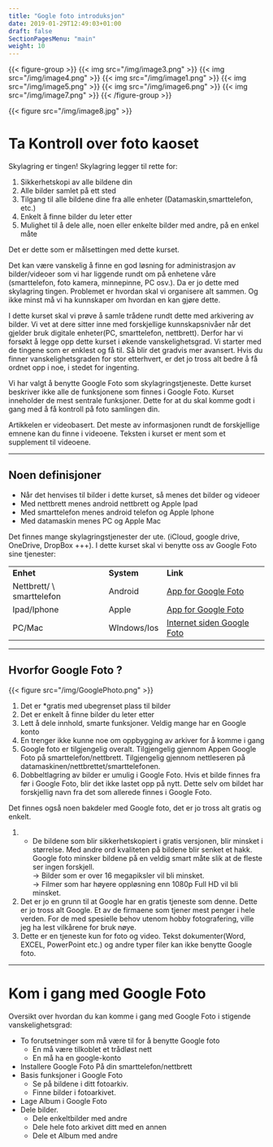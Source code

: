 ```yaml
---
title: "Gogle foto introduksjon"
date: 2019-01-29T12:49:03+01:00
draft: false
SectionPagesMenu: "main"
weight: 10
---
```

{{< figure-group >}}
{{< img src="/img/image3.png" >}}
{{< img src="/img/image4.png" >}}
{{< img src="/img/image1.png" >}}
{{< img src="/img/image5.png" >}}
{{< img src="/img/image6.png" >}}
{{< img src="/img/image7.png" >}}
{{< /figure-group >}}




{{< figure src="/img/image8.jpg" >}}
# Ta Kontroll over foto kaoset
Skylagring er tingen! Skylagring legger til rette for:



1.  Sikkerhetskopi av alle bildene din
2.  Alle bilder samlet på ett sted
3.  Tilgang til alle bildene dine fra alle enheter (Datamaskin,smarttelefon, etc.)
4.  Enkelt å finne bilder du leter etter
5.  Mulighet til å dele alle, noen eller enkelte bilder med andre, på en enkel måte

Det er dette som er målsettingen med dette kurset.

Det kan være vanskelig å finne en god løsning for administrasjon av bilder/videoer som vi har liggende rundt om på enhetene våre (smarttelefon, foto kamera, minnepinne, PC osv.). Da er jo dette med skylagring tingen. Problemet er hvordan skal vi organisere alt sammen. Og ikke minst må vi ha kunnskaper om hvordan en kan gjøre dette.

I dette kurset skal vi prøve å samle trådene rundt dette med arkivering av bilder. Vi vet at dere sitter inne med forskjellige kunnskapsnivåer når det gjelder bruk digitale enheter(PC, smarttelefon, nettbrett). Derfor har vi forsøkt å legge opp dette kurset i økende vanskelighetsgrad. Vi starter med de tingene som er enklest og få til. Så blir det gradvis mer avansert. Hvis du finner vanskelighetsgraden for stor etterhvert, er det jo tross alt bedre å få ordnet opp i noe, i stedet for ingenting.

Vi har valgt å benytte Google Foto som skylagringstjeneste. Dette kurset beskriver ikke alle de funksjonene som finnes i Google Foto. Kurset inneholder de mest sentrale funksjoner. Dette for at du skal komme godt i gang med å få kontroll på foto samlingen din.

Artikkelen er videobasert. Det meste av informasjonen rundt de forskjellige emnene kan du finne i videoene. Teksten i kurset er ment som et supplement til videoene.



---



## Noen definisjoner



*   Når det henvises til bilder i dette kurset, så menes det bilder og videoer
*   Med nettbrett menes android nettbrett og Apple Ipad
*   Med smarttelefon menes android telefon og Apple Iphone
*   Med datamaskin menes PC og Apple Mac

Det finnes mange skylagringstjenester der ute. (iCloud, google drive, OneDrive, DropBox +++). I dette kurset skal vi benytte oss av Google Foto sine tjenester:


<table>
  <tr>
   <td><strong>Enhet</strong>
   </td>
   <td><strong>System</strong>
   </td>
   <td><strong>Link</strong>
   </td>
  </tr>
  <tr>
   <td>Nettbrett/ \
smarttelefon
   </td>
   <td>Android
   </td>
   <td><a href="https://play.google.com/store/apps/details?id=com.google.android.apps.photos&hl=no">App for Google Foto</a>
   </td>
  </tr>
  <tr>
   <td>Ipad/Iphone
   </td>
   <td>Apple
   </td>
   <td><a href="https://itunes.apple.com/app/apple-store/id962194608?mt=8">App for Google Foto</a>
   </td>
  </tr>
  <tr>
   <td>PC/Mac
   </td>
   <td>WIndows/Ios
   </td>
   <td><a href="https://photos.google.com/">Internet siden Google Foto</a>
   </td>
  </tr>
</table>




---


## Hvorfor Google Foto ?
{{< figure src="/img/GooglePhoto.png" >}}


1.  Det er *gratis med ubegrenset plass til bilder
1.  Det er enkelt å finne bilder du leter etter
1.  Lett å dele innhold, smarte funksjoner. Veldig mange har en Google konto
1.  En trenger ikke kunne noe om oppbygging av arkiver for å komme i gang
1.  Google foto er tilgjengelig overalt. Tilgjengelig gjennom Appen Google Foto på smarttelefon/nettbrett. Tilgjengelig gjennom nettleseren på datamaskinen/nettbrettet/smarttelefonen.
1.  Dobbeltlagring av bilder er umulig i Google Foto. Hvis et bilde finnes fra før i Google Foto, blir det ikke lastet opp på nytt. Dette selv om bildet har forskjellig navn fra det som allerede finnes i Google Foto.

Det finnes også noen bakdeler med Google foto, det er jo tross alt gratis og enkelt.



1.  * De bildene som blir sikkerhetskopiert i gratis versjonen, blir minsket i størrelse. Med andre ord kvaliteten på bildene blir senket et hakk. Google foto minsker bildene på en veldig smart måte slik at de fleste ser ingen forskjell. \
→ Bilder som er over 16 megapiksler vil bli minsket. \
→ Filmer som har høyere oppløsning enn 1080p Full HD vil bli minsket.
1.  Det er jo en grunn til at Google har en gratis tjeneste som denne. Dette er jo tross alt Google. Et av de firmaene som tjener mest penger i hele verden. For de med spesielle behov utenom hobby fotografering, ville jeg ha lest vilkårene for bruk nøye.
1.  Dette er en tjeneste kun for foto og video. Tekst dokumenter(Word, EXCEL, PowerPoint etc.) og andre typer filer kan ikke benytte Google foto.



---



# Kom i gang med Google Foto

Oversikt over hvordan du kan komme i gang med Google Foto i stigende vanskelighetsgrad:



*   To forutsetninger som må være til for å benytte Google foto
    *   En må være tilkoblet et trådløst nett
    *   En må ha en google-konto
*   Installere Google Foto På din smarttelefon/nettbrett
*   Basis funksjoner i Google Foto
    *   Se på bildene i ditt fotoarkiv.
    *   Finne bilder i fotoarkivet.
*   Lage Album i Google Foto
*   Dele bilder.
    *   Dele enkeltbilder med andre
    *   Dele hele foto arkivet ditt med en annen
    *   Dele et Album med andre

<!-- Docs to Markdown version 1.0β14 -->

